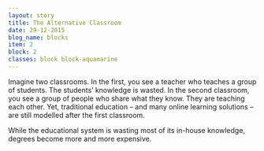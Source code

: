```yaml
---
layout: story
title: The Alternative Classroom
date: 29-12-2015
blog_name: blocks
item: 2
block: 2
classes: block block-aquamarine
---
```

Imagine two classrooms. In the first, you see a teacher who teaches a group of students. The students’ knowledge is wasted. In the second classroom, you see a group of people who share what they know. They are teaching each other. Yet, traditional education – and many online learning solutions – are still modelled after the first classroom. 

While the educational system is wasting most of its in-house knowledge, degrees become more and more expensive. 